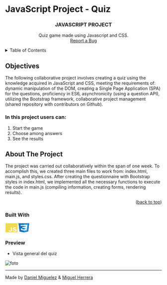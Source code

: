 # JavaScript Project - Quiz

 <h3 align="center">JAVASCRIPT PROJECT</h3>


 <p align="center">
    Quiz game made using Javascript and CSS.
    <br />
    <a href="https://github.com/miguelherreravillanueva/Proyecto_Quiz/issues">Report a Bug</a>
  </p>

<!-- TABLE OF CONTENTS -->
<details>
  <summary>Table of Contents</summary>
  <ol>
        <li><a href="#objectives">Objectives</a></li>
    <li>
      <a href="#about-the-project">About The Project</a>
      <ul>
         <li><a href="#built-with">Built With</a></li>
      </ul>   
    </li>
    <li>
      <a href="#getting-started">Getting Started</a>
      <ul>
        <li><a href="#prerequisites">Prerequisites</a></li>
        <li><a href="#installation">Installation</a></li>
      </ul>
    </li>
    <li><a href="#future-roadmap">Future Roadmap</a></li>
    <li><a href="#contributing">Contributing</a></li>
    <li><a href="#license">License</a></li>
    <li><a href="#acknowledgments">Acknowledgments</a></li>
    <li><a href="#contact">Contact</a></li>
  </ol>
</details>


<!-- ABOUT THE OBJECTIVES -->
## Objectives
The following collaborative project involves creating a quiz using the knowledge acquired in JavaScript and CSS, meeting the requirements of: dynamic manipulation of the DOM, creating a Single Page Application (SPA) for the questions, proficiency in ES6, asynchronicity (using a question API), utilizing the Bootstrap framework, collaborative project management (shared repository with contributors on Github).
### In this project users can: 
<objectives>
  <ol>
    <li>Start the game</li>
    <li>Choose among answers</a></li>
    <li>See the results</a></li>
</ol>
</objectives>

<!-- ABOUT THE PROJECT -->
## About The Project

The project was carried out collaboratively within the span of one week. To accomplish this, we created three main files to work from: index.html, main.js, and styles.css.
After creating the questionnaire with Bootstrap styles in index.html, we implemented all the necessary functions to execute the code in main.js (compiling information, creating forms, rendering results).

<p align="right">(<a href="#readme-top">back to top</a>)</p>

### Built With

<img align="center" alt="Rafa-Js" height="30" width="40" src="https://raw.githubusercontent.com/devicons/devicon/master/icons/javascript/javascript-plain.svg"><img align="center" alt="Rafa-CSS" height="30" width="40" src="https://raw.githubusercontent.com/devicons/devicon/master/icons/css3/css3-original.svg">


### Preview 

- Vista general del quiz

![foto](assets/e7802fb5-d886-4fda-8423-e84503abc821.gif)


----

Made by [Daniel Miguelez](https://github.com/DanielMiguelez) & [Miguel Herrera](https://github.com/miguelherreravillanueva)
